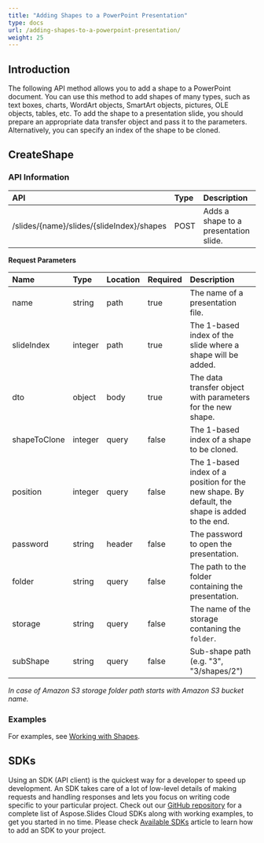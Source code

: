 ```yaml
---
title: "Adding Shapes to a PowerPoint Presentation"
type: docs
url: /adding-shapes-to-a-powerpoint-presentation/
weight: 25
---
```


## **Introduction**

The following API method allows you to add a shape to a PowerPoint document. You can use this method to add shapes of many types, such as text boxes, charts, WordArt objects, SmartArt objects, pictures, OLE objects, tables, etc. To add the shape to a presentation slide, you should prepare an appropriate data transfer object and pass it to the parameters. Alternatively, you can specify an index of the shape to be cloned.

## **CreateShape**

### **API Information**

|**API**|**Type**|**Description**|**Resource**|
| :- | :- | :- | :- |
|/slides/{name}/slides/{slideIndex}/shapes|POST|Adds a shape to a presentation slide.|[CreateShape](https://apireference.aspose.cloud/slides/#/Shapes/CreateShape)|

**Request Parameters**

|**Name**|**Type**|**Location**|**Required**|**Description**|
| :- | :- | :- | :- | :- |
|name|string|path|true|The name of a presentation file.|
|slideIndex|integer|path|true|The 1-based index of the slide where a shape will be added.|
|dto|object|body|true|The data transfer object with parameters for the new shape.|
|shapeToClone|integer|query|false|The 1-based index of a shape to be cloned.|
|position|integer|query|false|The 1-based index of a position for the new shape. By default, the shape is added to the end.|
|password|string|header|false|The password to open the presentation.|
|folder|string|query|false|The path to the folder containing the presentation.|
|storage|string|query|false|The name of the storage contaning the `folder`.|
|subShape|string|query|false|Sub-shape path (e.g. "3", "3/shapes/2")


*In case of Amazon S3 storage folder path starts with Amazon S3 bucket name.*

### **Examples**

For examples, see [Working with Shapes](/slides/working-with-shapes/).

## **SDKs**

Using an SDK (API client) is the quickest way for a developer to speed up development. An SDK takes care of a lot of low-level details of making requests and handling responses and lets you focus on writing code specific to your particular project. Check out our [GitHub repository](https://github.com/aspose-slides-cloud) for a complete list of Aspose.Slides Cloud SDKs along with working examples, to get you started in no time. Please check [Available SDKs](/slides/available-sdks/) article to learn how to add an SDK to your project.
